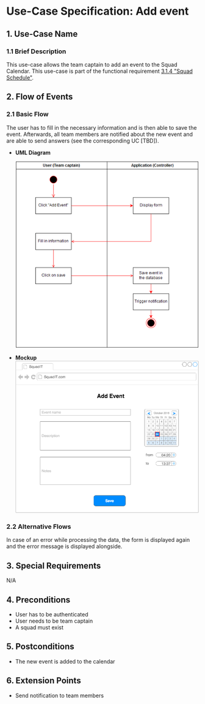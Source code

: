 # Use-Case Specification: Add event

## 1. Use-Case Name

### 1.1 Brief Description

This use-case allows the team captain to add an event to the Squad Calendar.
This use-case is part of the functional requirement [3.1.4 "Squad Schedule"](SRS.md#314-squad-schedule).

## 2. Flow of Events

### 2.1 Basic Flow

The user has to fill in the necessary information and is then able to save the event. Afterwards, all team members are notified about the new event and are able to send answers (see the corresponding UC [TBD]).

* **UML Diagram**

  ![uml][]
* **Mockup**
  ![mock][]

### 2.2 Alternative Flows

In case of an error while processing the data, the form is displayed again and the error message is displayed alongside.

## 3. Special Requirements

N/A

## 4. Preconditions

* User has to be authenticated
* User needs to be team captain
* A squad must exist

## 5. Postconditions

* The new event is added to the calendar

## 6. Extension Points

* Send notification to team members

<!-- link definitions -->
[uml]: UC_AddEvent_Activity.png "UML Diagram: UC Add Event"
[mock]: UC_AddEvent_Mockup.png "Mockup: UC Add Event"
